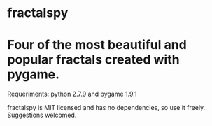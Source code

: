 # fractalspy
# Four of the most beautiful and popular fractals created with pygame.

Requeriments: python 2.7.9 and pygame 1.9.1 

fractalspy is MIT licensed and has no dependencies, so use it freely. Suggestions welcomed.
